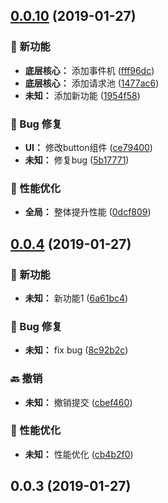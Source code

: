 ## [0.0.10](https://github.com/qinmudi/wii-changelog/compare/v0.0.4...v0.0.10) (2019-01-27)

### 🌟 新功能

* **底层核心：** 添加事件机 ([fff96dc](https://github.com/qinmudi/wii-changelog/commit/fff96dc))
* **底层核心：** 添加请求池 ([1477ac6](https://github.com/qinmudi/wii-changelog/commit/1477ac6))
* **未知：** 添加新功能 ([1954f58](https://github.com/qinmudi/wii-changelog/commit/1954f58))


### 🐛 Bug 修复

* **UI：** 修改button组件 ([ce79400](https://github.com/qinmudi/wii-changelog/commit/ce79400))
* **未知：** 修复bug ([5b17771](https://github.com/qinmudi/wii-changelog/commit/5b17771))


### 🚀 性能优化

* **全局：** 整体提升性能 ([0dcf809](https://github.com/qinmudi/wii-changelog/commit/0dcf809))



## [0.0.4](https://github.com/qinmudi/wii-changelog/compare/v0.0.3...v0.0.4) (2019-01-27)

### 🌟 新功能

* **未知：** 新功能1 ([6a61bc4](https://github.com/qinmudi/wii-changelog/commit/6a61bc4))


### 🐛 Bug 修复

* **未知：** fix bug ([8c92b2c](https://github.com/qinmudi/wii-changelog/commit/8c92b2c))


### 🔙 撤销

* **未知：** 撤销提交 ([cbef460](https://github.com/qinmudi/wii-changelog/commit/cbef460))


### 🚀 性能优化

* **未知：** 性能优化 ([cb4b2f0](https://github.com/qinmudi/wii-changelog/commit/cb4b2f0))



## 0.0.3 (2019-01-27)


